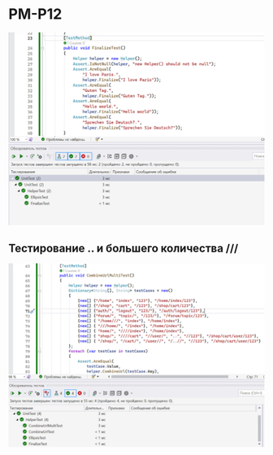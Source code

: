 # PM-P12

![фото программы](screenshots/photo.jpg)

## Тестирование .. и большего количества ///

![фото программы](screenshots/photo1.jpg)
